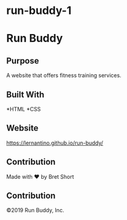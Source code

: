 # run-buddy-1

# Run Buddy

## Purpose
A website that offers fitness training services.

## Built With
*HTML
*CSS

## Website
https://lernantino.github.io/run-buddy/

## Contribution
Made with ❤️ by Bret Short

## Contribution
©️2019 Run Buddy, Inc.
